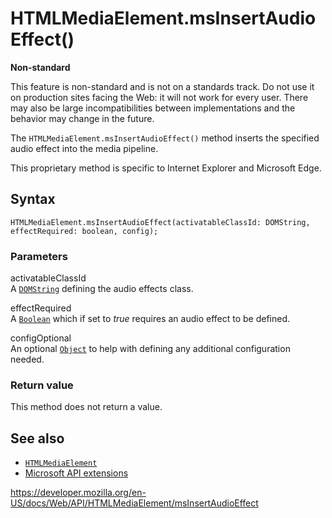 # HTMLMediaElement.msInsertAudioEffect()

**Non-standard**

This feature is non-standard and is not on a standards track. Do not use it on production sites facing the Web: it will not work for every user. There may also be large incompatibilities between implementations and the behavior may change in the future.

The `HTMLMediaElement.msInsertAudioEffect()` method inserts the specified audio effect into the media pipeline.

This proprietary method is specific to Internet Explorer and Microsoft Edge.

## Syntax

    HTMLMediaElement.msInsertAudioEffect(activatableClassId: DOMString, effectRequired: boolean, config);

### Parameters

activatableClassId  
A [`DOMString`](../domstring) defining the audio effects class.

effectRequired  
A [`Boolean`](https://developer.mozilla.org/en-US/docs/Web/JavaScript/Reference/Global_Objects/Boolean) which if set to _true_ requires an audio effect to be defined.

config<span class="badge inline optional">Optional</span>  
An optional [`Object`](https://developer.mozilla.org/en-US/docs/Web/JavaScript/Reference/Global_Objects/Object) to help with defining any additional configuration needed.

### Return value

This method does not return a value.

## See also

- [`HTMLMediaElement`](../htmlmediaelement)
- [Microsoft API extensions](../microsoft_extensions)

<a href="https://developer.mozilla.org/en-US/docs/Web/API/HTMLMediaElement/msInsertAudioEffect" class="_attribution-link">https://developer.mozilla.org/en-US/docs/Web/API/HTMLMediaElement/msInsertAudioEffect</a>
